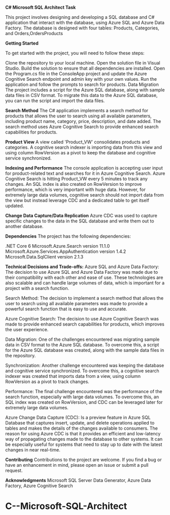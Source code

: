 **C# Microsoft SQL Architect Task**

This project involves designing and developing a SQL database and C# application that interact with the database, using Azure SQL and Azure Data Factory. The database is designed with four tables: Products, Categories, and Orders,OrdersProducts

**Getting Started**

To get started with the project, you will need to follow these steps:

Clone the repository to your local machine.
Open the solution file in Visual Studio.
Build the solution to ensure that all dependencies are installed.
Open the Program.cs file in the ConsoleApp project and update the Azure Cognitive Search endpoint and admin key with your own values.
Run the application and follow the prompts to search for products.
Data Migration
The project includes a script for the Azure SQL database, along with sample data files in CSV format. To migrate this data to the Azure SQL database, you can run the script and import the data files.

**Search Method**
The C# application implements a search method for products that allows the user to search using all available parameters, including product name, category, price, description, and date added. The search method uses Azure Cognitive Search to provide enhanced search capabilities for products.

**Product View**
A view called 'Product_VW' consolidates products and categories. A cognitive search indexer is importing data from this view and using column RowVersion as a pivot to keep the database and cognitive service synchronized.

**Indexing and Performance**
The console application is accepting user input for product-related text and searches for it in Azure Cognitive Search. Azure Cognitive Search is hitting Product_VW every 5 minutes to track any changes. An SQL index is also created on RowVersion to improve performance, which is very important with huge data. However, for extremely large data volumes, cognitive search should not import data from the view but instead leverage CDC and a dedicated table to get itself updated.

**Change Data Capture/Data Replication** 
Azure CDC was used to capture specific changes to the data in the SQL database and write them out to another database.

**Dependencies**
The project has the following dependencies:

.NET Core 6
Microsoft.Azure.Search version 11.1.0
Microsoft.Azure.Services.AppAuthentication version 1.4.2
Microsoft.Data.SqlClient version 2.1.3


**Technical Decisions and Trade-offs:**
Azure SQL and Azure Data Factory: The decision to use Azure SQL and Azure Data Factory was made due to their compatibility with each other and ease of use. These technologies are also scalable and can handle large volumes of data, which is important for a project with a search function.

Search Method: The decision to implement a search method that allows the user to search using all available parameters was made to provide a powerful search function that is easy to use and accurate.

Azure Cognitive Search: The decision to use Azure Cognitive Search was made to provide enhanced search capabilities for products, which improves the user experience.

Data Migration: One of the challenges encountered was migrating sample data in CSV format to the Azure SQL database. To overcome this, a script for the Azure SQL database was created, along with the sample data files in the repository.

Synchronization: Another challenge encountered was keeping the database and cognitive service synchronized. To overcome this, a cognitive search indexer was created that imports data from a view, using column RowVersion as a pivot to track changes.

Performance: The final challenge encountered was the performance of the search function, especially with large data volumes. To overcome this, an SQL index was created on RowVersion, and CDC can be leveraged later for extremely large data volumes.

Azure Change Data Capture (CDC): Is a preview feature in Azure SQL Database that captures insert, update, and delete operations applied to tables and makes the details of the changes available to consumers. The reason for using Azure CDC is that it provides an efficient and low-latency way of propagating changes made to the database to other systems. It can be especially useful for systems that need to stay up to date with the latest changes in near real-time.


**Contributing**
Contributions to the project are welcome. If you find a bug or have an enhancement in mind, please open an issue or submit a pull request.


**Acknowledgments**
Microsoft SQL Server Data Generator, Azure Data Factory,  Azure Cognitive Search
# C--Microsoft-SQL-Architect
